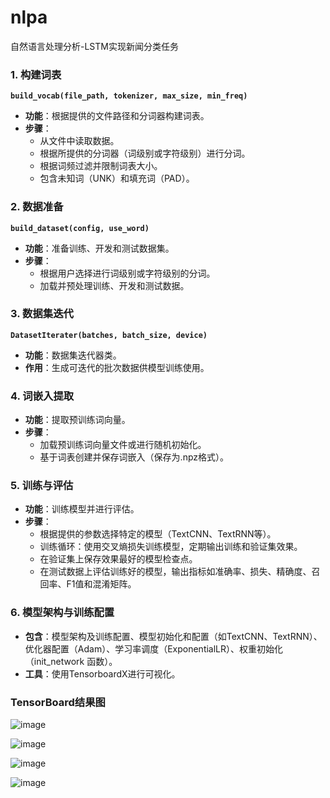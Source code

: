 # nlpa
自然语言处理分析-LSTM实现新闻分类任务
### 1. 构建词表

**`build_vocab(file_path, tokenizer, max_size, min_freq)`**

- **功能**：根据提供的文件路径和分词器构建词表。
- **步骤**：
    - 从文件中读取数据。
    - 根据所提供的分词器（词级别或字符级别）进行分词。
    - 根据词频过滤并限制词表大小。
    - 包含未知词（UNK）和填充词（PAD）。

### 2. 数据准备

**`build_dataset(config, use_word)`**

- **功能**：准备训练、开发和测试数据集。
- **步骤**：
    - 根据用户选择进行词级别或字符级别的分词。
    - 加载并预处理训练、开发和测试数据。

### 3. 数据集迭代

**`DatasetIterater(batches, batch_size, device)`**

- **功能**：数据集迭代器类。
- **作用**：生成可迭代的批次数据供模型训练使用。

### 4. 词嵌入提取

- **功能**：提取预训练词向量。
- **步骤**：
    - 加载预训练词向量文件或进行随机初始化。
    - 基于词表创建并保存词嵌入（保存为.npz格式）。

### 5. 训练与评估

- **功能**：训练模型并进行评估。
- **步骤**：
    - 根据提供的参数选择特定的模型（TextCNN、TextRNN等）。
    - 训练循环：使用交叉熵损失训练模型，定期输出训练和验证集效果。
    - 在验证集上保存效果最好的模型检查点。
    - 在测试数据上评估训练好的模型，输出指标如准确率、损失、精确度、召回率、F1值和混淆矩阵。

### 6. 模型架构与训练配置

- **包含**：模型架构及训练配置、模型初始化和配置（如TextCNN、TextRNN）、优化器配置（Adam）、学习率调度（ExponentialLR）、权重初始化（init_network 函数）。
- **工具**：使用TensorboardX进行可视化。

### TensorBoard结果图
![image](https://github.com/laneirn/LSTM-class/assets/88194633/54db7edb-f769-438c-abf6-c1d17466fd62)

![image](https://github.com/laneirn/LSTM-class/assets/88194633/65d44160-41ca-4631-ad32-4fa95982bbf5)

![image](https://github.com/laneirn/LSTM-class/assets/88194633/83006dc2-b594-43df-a2ca-7f42f6a6f98e)

![image](https://github.com/laneirn/LSTM-class/assets/88194633/a472e7d9-3545-413a-9c3d-e92dfdba2a85)
